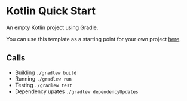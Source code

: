 # Kotlin Quick Start
An empty Kotlin project using Gradle.

You can use this template as a starting point for your own project [here](https://github.com/ChrLipp/starter-template/generate).

## Calls

- Building `./gradlew build`
- Running `./gradlew run`
- Testing `./gradlew test`
- Dependency upates `./gradlew dependencyUpdates`
